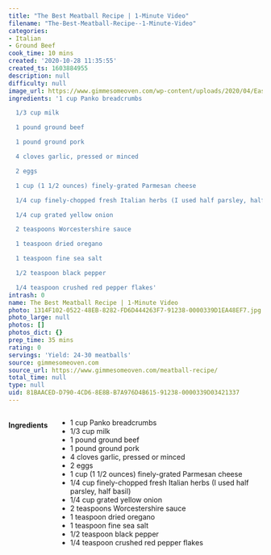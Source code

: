 ```yaml
---
title: "The Best Meatball Recipe | 1-Minute Video"
filename: "The-Best-Meatball-Recipe--1-Minute-Video"
categories:
- Italian
- Ground Beef
cook_time: 10 mins
created: '2020-10-28 11:35:55'
created_ts: 1603884955
description: null
difficulty: null
image_url: https://www.gimmesomeoven.com/wp-content/uploads/2020/04/Easy-Meatball-Recipe-3-1-320x480.jpg
ingredients: '1 cup Panko breadcrumbs

  1/3 cup milk

  1 pound ground beef

  1 pound ground pork

  4 cloves garlic, pressed or minced

  2 eggs

  1 cup (1 1/2 ounces) finely-grated Parmesan cheese

  1/4 cup finely-chopped fresh Italian herbs (I used half parsley, half basil)

  1/4 cup grated yellow onion

  2 teaspoons Worcestershire sauce

  1 teaspoon dried oregano

  1 teaspoon fine sea salt

  1/2 teaspoon black pepper

  1/4 teaspoon crushed red pepper flakes'
intrash: 0
name: The Best Meatball Recipe | 1-Minute Video
photo: 1314F102-0522-48EB-8282-FD6D444263F7-91238-0000339D1EA48EF7.jpg
photo_large: null
photos: []
photos_dict: {}
prep_time: 35 mins
rating: 0
servings: 'Yield: 24-30 meatballs'
source: gimmesomeoven.com
source_url: https://www.gimmesomeoven.com/meatball-recipe/
total_time: null
type: null
uid: 81BAACED-D790-4CD6-8E8B-B7A976D4B615-91238-0000339D03421337
---
```

<div class="large-8 medium-7 columns" id="writeup">	</div><!-- #writeup -->
</div><!-- #row-one -->
<div class="row" id="row-two">	<div class="medium-4 small-5 columns"><h4 id="ingredients">Ingredients</h4><div class="box box-ingredients content"><ul>
<li>1 cup Panko breadcrumbs</li>
<li>1/3 cup milk</li>
<li>1 pound ground beef</li>
<li>1 pound ground pork</li>
<li>4 cloves garlic, pressed or minced</li>
<li>2 eggs</li>
<li>1 cup (1 1/2 ounces) finely-grated Parmesan cheese</li>
<li>1/4 cup finely-chopped fresh Italian herbs (I used half parsley, half basil)</li>
<li>1/4 cup grated yellow onion</li>
<li>2 teaspoons Worcestershire sauce</li>
<li>1 teaspoon dried oregano</li>
<li>1 teaspoon fine sea salt</li>
<li>1/2 teaspoon black pepper</li>
<li>1/4 teaspoon crushed red pepper flakes</li>
</ul>
</div>	</div>	<div class="medium-6 small-7 columns">	</div>